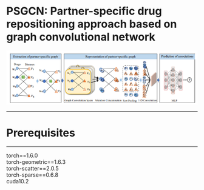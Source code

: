 # PSGCN: Partner-specific drug repositioning approach based on graph convolutional network
<img src="img/flow.png" alt="alt" title="title">

---

# Prerequisites

---

torch==1.6.0 <br>
torch-geometric==1.6.3 <br>
torch-scatter==2.0.5 <br>
torch-sparse==0.6.8 <br>
cuda10.2 <br>
